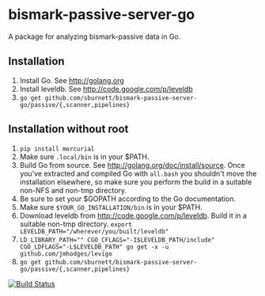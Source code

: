 bismark-passive-server-go
=========================

A package for analyzing bismark-passive data in Go.

Installation
------------

1. Install Go. See http://golang.org
2. Install leveldb. See http://code.google.com/p/leveldb
3. `go get github.com/sburnett/bismark-passive-server-go/passive/{,scanner,pipelines}`

Installation without root
-------------------------

1. `pip install mercurial`
2. Make sure `.local/bin` is in your $PATH.
3. Build Go from source. See http://golang.org/doc/install/source. Once you've extracted and compiled Go with `all.bash` you shouldn't move the installation elsewhere, so make sure you perform the build in a suitable non-NFS and non-tmp directory.
4. Be sure to set your $GOPATH according to the Go documentation.
5. Make sure `$YOUR_GO_INSTALLATION/bin` is in your $PATH.
6. Download leveldb from http://code.google.com/p/leveldb. Build it in a suitable non-tmp directory. `export LEVELDB_PATH="/wherever/you/built/leveldb"`
7. `LD_LIBRARY_PATH="" CGO_CFLAGS="-I$LEVELDB_PATH/include" CGO_LDFLAGS="-L$LEVELDB_PATH" go get -x -u github.com/jmhodges/levigo`
8. `go get github.com/sburnett/bismark-passive-server-go/passive/{,scanner,pipelines}`

[![Build Status](https://travis-ci.org/sburnett/bismark-passive-server-go.png)](https://travis-ci.org/sburnett/bismark-passive-server-go)
